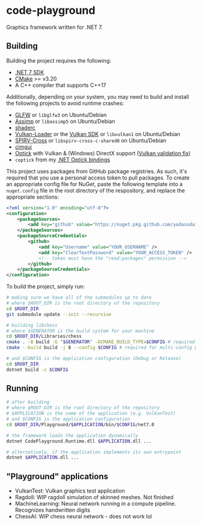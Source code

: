 # code-playground

Graphics framework written for .NET 7.

## Building

Building the project requires the following:
- [.NET 7 SDK](https://dotnet.microsoft.com/en-us/download/dotnet/7.0)
- [CMake](https://cmake.org) >= v3.20
- A C++ compiler that supports C++17

Additionally, depending on your system, you may need to build and install the following projects to avoid runtime crashes:
- [GLFW](https://github.com/glfw/glfw) or `libglfw3` on Ubuntu/Debian
- [Assimp](https://github.com/assimp/assimp) or `libassimp5` on Ubuntu/Debian
- [shaderc](https://github.com/google/shaderc)
- [Vulkan-Loader](https://github.com/KhronosGroup/Vulkan-Loader) or the [Vulkan SDK](https://vulkan.lunarg.com/) or `libvulkan1` on Ubuntu/Debian
- [SPIRV-Cross](https://github.com/KhronosGroup/SPIRV-Cross) or `libspirv-cross-c-shared0` on Ubuntu/Debian
- [cimgui](https://github.com/cimgui/cimgui)
- [Optick](https://github.com/bombomby/optick) with Vulkan & (Windows) DirectX support ([Vulkan validation fix](https://github.com/qbojj/optick/tree/fix-vulkan))
- `coptick` from my [.NET Optick bindings](https://github.com/yodasoda1219/Optick.NET)

This project uses packages from GitHub package registries. As such, it's required that you use a personal access token to pull packages. To create an appropriate config file for NuGet, paste the following template into a `nuget.config` file in the root directory of the respository, and replace the appropriate sections:
```xml
<?xml version="1.0" encoding="utf-8"?>
<configuration>
    <packageSources>
        <add key="github" value="https://nuget.pkg.github.com/yodasoda1219/index.json" />
    </packageSources>
    <packageSourceCredentials>
        <github>
            <add key="Username" value="YOUR_USERNAME" />
            <add key="ClearTextPassword" value="YOUR_ACCESS_TOKEN" />
            <!-- token must have the "read:packages" permission -->
        </github>
    </packageSourceCredentials>
</configuration>
```

To build the project, simply run:
```bash
# making sure we have all of the submodules up to date
# where $ROOT_DIR is the root directory of the repository
cd $ROOT_DIR
git submodule update --init --recursive

# building libchess
# where $GENERATOR is the build system for your machine
cd $ROOT_DIR/Libraries/chess
cmake . -B build -G "$GENERATOR" -DCMAKE_BUILD_TYPE=$CONFIG # required for single-config generators
cmake --build build -j 8 --config $CONFIG # required for multi-config generators

# and $CONFIG is the application configuration (Debug or Release)
cd $ROOT_DIR
dotnet build -c $CONFIG
```

## Running

```bash
# after building
# where $ROOT_DIR is the root directory of the repository
# $APPLICATION is the name of the application (e.g. VulkanTest)
# and $CONFIG is the application configuration
cd $ROOT_DIR/Playground/$APPLICATION/bin/$CONFIG/net7.0

# the framework loads the application dynamically
dotnet CodePlayground.Runtime.dll $APPLICATION.dll ...

# alternatively, if the application implements its own entrypoint
dotnet $APPLICATION.dll ...
```

## "Playground" applications

- VulkanTest: Vulkan graphics test application
- Ragdoll: WIP ragdoll simulation of skinned meshes. Not finished
- MachineLearning: Neural network running in a compute pipeline. Recognizes handwritten digits
- ChessAI: WIP chess neural network - does not work lol